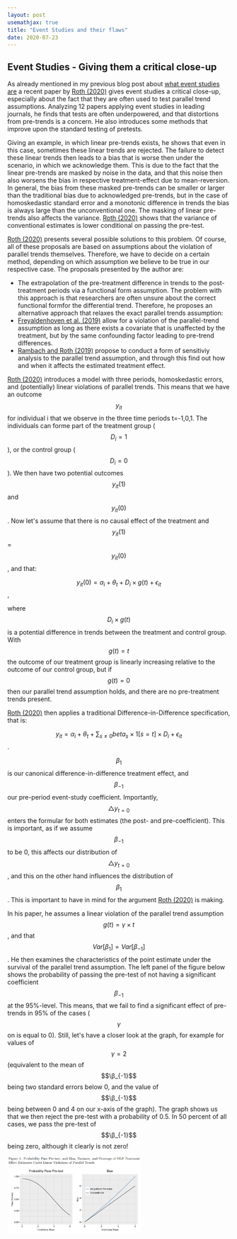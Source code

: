 ```yaml
---
layout: post
usemathjax: true 
title: "Event Studies and their flaws"
date: 2020-07-23
---
```


## Event Studies - Giving them a critical close-up

As already mentioned in my previous blog post about [what event studies are](https://brittarude.github.io/blog/2020/07/22/britta-rude-event-study) a recent paper by [Roth (2020)](https://scholar.harvard.edu/files/jroth/files/roth_pretrends_testing.pdf) gives event studies a critical close-up, especially about the fact that they are often used to test parallel trend assumptions. Analyzing 12 papers applying event studies in leading journals, he finds that tests are often underpowered, and that distortions from pre-trends is a concern. He also introduces some methods that improve upon the standard testing of pretests. 

Giving an example, in which linear pre-trends exists, he shows that even in this case, sometimes these linear trends are rejected. The failure to detect these linear trends then leads to a bias that is worse then under the scenario, in which we acknowledge them. This is due to the fact that the linear pre-trends are masked by noise in the data, and that this noise then also worsens the bias in respective treatment-effect due to mean-reversion. In general, the bias from these masked pre-trends can be smaller or larger than the traditional bias due to acknowledged pre-trends, but in the case of homoskedastic standard error and a monotonic difference in trends the bias is always large than the unconventional one. The masking of linear pre-trends also affects the variance. [Roth (2020)](https://scholar.harvard.edu/files/jroth/files/roth_pretrends_testing.pdf) shows that the variance of conventional estimates is lower conditional on passing the pre-test. 

[Roth (2020)](https://scholar.harvard.edu/files/jroth/files/roth_pretrends_testing.pdf) presents several possible solutions to this problem. Of course, all of these proposals are based on assumptions about the violation of parallel trends themselves. Therefore, we have to decide on a certain method, depending on which assumption we believe to be true in our respective case. The proposals presented by the author are: 

- The extrapolation of the pre-treatment difference in trends to the post-treatment periods via a functional form assumption. The problem with this approach is that researchers are often unsure about the correct functional formfor the differential trend. Therefore, he proposes an alternative approach that relaxes the exact parallel trends assumption: 
- [ Freyaldenhoven et al. (2019)](https://www.brown.edu/Research/Shapiro/pdfs/pretrends.pdf) allow for a violation of the parallel-trend assumption as long as there exists a covariate that is unaffected by the treatment, but by the same confounding factor leading to pre-trend differences. 
- [Rambach and Roth (2019)](https://scholar.harvard.edu/files/jroth/files/roth_jmp_honestparalleltrends_main.pdf) propose to conduct a form of sensitiviy analysis to the parallel trend assumption, and through this find out how and when it affects the estimated treatment effect. 

[Roth (2020)](https://scholar.harvard.edu/files/jroth/files/roth_pretrends_testing.pdf) introduces a model with three periods, homoskedastic errors, and (potentially) linear violations of parallel trends. This means that we have an outcome $$y_{it}$$ for individual i that we observe in the three time periods t=-1,0,1. The individuals can forme part of the treatment group ($$D_i = 1$$), or the control group ($$D_i = 0$$). We then have two potential outcomes $$y_{it}(1)$$ and $$y_{it}(0)$$. Now let's assume that there is no causal effect of the treatment and $$y_{it}(1)$$ = $$y_{it}(0)$$, and that: 

$$y_{it}(0) = \alpha_i + \theta_t + D_i \times g(t) +\epsilon_{it}$$, 

where $$D_i \times g(t)$$ is a potential difference in trends between the treatment and control group. With $$ g(t)=t$$ the outcome of our treatment group is linearly increasing relative to the outcome of our control group, but if $$ g(t)=0$$ then our parallel trend assumption holds, and there are no pre-treatment trends present. 

[Roth (2020)](https://scholar.harvard.edu/files/jroth/files/roth_pretrends_testing.pdf) then applies a traditional Difference-in-Difference specification, that is: 

$$ y_{it}= \alpha_i + \theta_t + \sum_{s \neq 0} beta_s × 1[s=t] \times D_i + \epsilon_{it}$$. 

$$\beta_1$$ is our canonical difference-in-difference treatment effect, and $$\beta_{-1}$$ our pre-period event-study coefficient. Importantly, $$ \triangle y_{t=0}$$ enters the formular for both estimates (the post- and pre-coefficient). This is important, as if we assume $$\beta_{-1}$$ to be 0, this affects our distribution of $$ \triangle y_{t=0}$$, and this on the other hand influences the distribution of $$\beta_{1}$$. This is important to have in mind for the argument [Roth (2020)](https://scholar.harvard.edu/files/jroth/files/roth_pretrends_testing.pdf) is making. 

In his paper, he assumes a linear violation of the parallel trend assumption $$g(t) = \gamma \times t$$, and that $$Var[\beta_1] = Var[\beta_{-1}]$$. He then examines the characteristics of the point estimate under the survival of the parallel trend assumption. The left panel of the figure below shows the probability of passing the pre-test of not having a significant coefficient $$\beta_{-1}$$ at the 95%-level. This means, that we fail to find a significant effect of pre-trends in 95% of the cases ($$\gamma$$ on  is equal to 0). Still, let's have a closer look at the graph, for example for values of $$\gamma = 2$$ (equivalent to the mean of $$\β_{-1}$$ being two standard errors below 0, and the value of $$\β_{-1}$$ being between 0 and 4 on our x-axis of the graph). The graph shows us that we then reject the pre-test with a probability of 0.5. In 50 percent of all cases, we pass the pre-test of $$\β_{-1}$$ being zero, although it clearly is not zero!   

<img src="/images/Roth_Bias_PreTest_2019.PNG" alt="Roth Bias PreTest" style="max-width:60%;"/>













